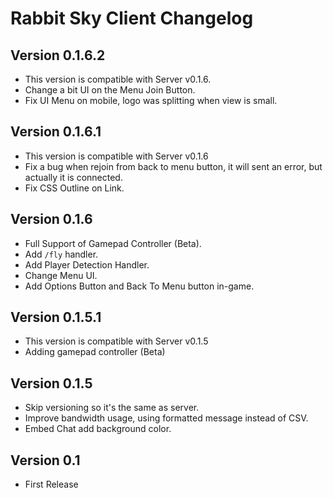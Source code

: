 # Rabbit Sky Client Changelog

## Version 0.1.6.2
- This version is compatible with Server v0.1.6.
- Change a bit UI on the Menu Join Button.
- Fix UI Menu on mobile, logo was splitting when view is small.

## Version 0.1.6.1
- This version is compatible with Server v0.1.6
- Fix a bug when rejoin from back to menu button, it will sent an error, but actually it is connected.
- Fix CSS Outline on Link.

## Version 0.1.6
- Full Support of Gamepad Controller (Beta).
- Add `/fly` handler.
- Add Player Detection Handler.
- Change Menu UI.
- Add Options Button and Back To Menu button in-game.

## Version 0.1.5.1
- This version is compatible with Server v0.1.5
- Adding gamepad controller (Beta)

## Version 0.1.5
- Skip versioning so it's the same as server.
- Improve bandwidth usage, using formatted message instead of CSV.
- Embed Chat add background color.

## Version 0.1
- First Release
